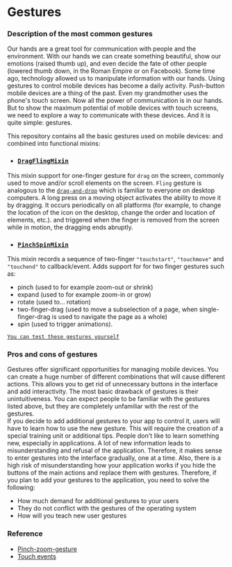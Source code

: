 # Gestures
### Description of the most common gestures
  Our hands are a great tool for communication with people and the environment. With our hands we can create something beautiful, 
show our emotions (raised thumb up), and even decide the fate of other people (lowered thumb down, in the Roman Empire or on Facebook).
Some time ago, technology allowed us to manipulate information with our hands. 
Using gestures to control mobile devices has become a daily activity. Push-button mobile devices are a thing of the past. Even my grandmother uses the phone's touch screen.
Now all the power of communication is in our hands.
But to show the maximum potential of mobile devices with touch screens, we need to explore a way to communicate with these devices.
And it is quite simple: gestures.

This repository contains all the basic gestures used on mobile devices: and combined into functional mixins:
* ### [`DragFlingMixin`](https://github.com/Halochkin/Components/blob/master/Gestures/DragFlingMixin/README.md)
This mixin support for one-finger gesture for `drag` on the screen, commonly used to move and/or scroll elements on the screen.
`Fling` gesture is analogous to the [`drag-and-drop`](https://ru.wikipedia.org/wiki/Drag-and-drop) which is familiar to everyone on desktop computers. A long press on a moving object activates the ability to move it by dragging.
It occurs periodically on all platforms (for example, to change the location of the icon on the desktop, change the order and location of elements, etc.). and triggered when the finger is removed from the screen while in motion, the dragging ends abruptly.
* ### [`PinchSpinMixin`](https://github.com/Halochkin/Components/edit/master/Gestures/PinchGestureMixin/README.md) 
 This mixin records a sequence of two-finger `"touchstart"`, `"touchmove"` and `"touchend"` to callback/event.
Adds support for for two finger gestures such as:
  - pinch (used to for example zoom-out or shrink)<br>
  - expand (used to for example zoom-in or grow)<br>
  - rotate (used to... rotation)<br>
  - two-finger-drag (used to move a subselection of a page, when single-finger-drag is used to navigate the page as a whole)<br>
  - spin (used to trigger animations).<br>
 
 [`You can test these gestures yourself`](https://rawgit.com/Halochkin/Components/master/Gestures/GesturesTest1.html)

### Pros and cons of gestures
Gestures offer significant opportunities for managing mobile devices. You can create a huge number of different combinations that will cause different actions. This allows you to get rid of unnecessary buttons in the interface and add interactivity.
The most basic drawback of gestures is their unintuitiveness. You can expect people to be familiar with the gestures listed above, but they are completely unfamiliar with the rest of the gestures.<br>
If you decide to add additional gestures to your app to control it, users will have to learn how to use the new gesture. This will require the creation of a special training unit or additional tips.
People don't like to learn something new, especially in applications. A lot of new information leads to misunderstanding and refusal of the application. Therefore, it makes sense to enter gestures into the interface gradually, one at a time.
Also, there is a high risk of misunderstanding how your application works if you hide the buttons of the main actions and replace them with gestures.
Therefore, if you plan to add your gestures to the application, you need to solve the following:
- How much demand for additional gestures to your users
- They do not conflict with the gestures of the operating system
- How will you teach new user gestures
### Reference
* [Pinch-zoom-gesture](https://developer.mozilla.org/en-US/docs/Web/API/Pointer_events/Pinch_zoom_gestures)
* [Touch events](https://developer.mozilla.org/en-US/docs/Web/API/Touch_events)
